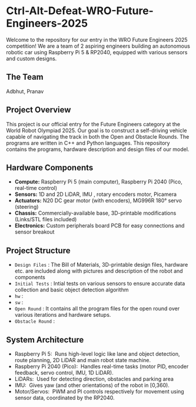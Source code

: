 # Ctrl-Alt-Defeat-WRO-Future-Engineers-2025

Welcome to the repository for our entry in the WRO Future Engineers 2025 competition!
We are a team of 2 aspiring engineers building an autonomous robotic car using Raspberry Pi 5 & RP2040, equipped with various sensors and custom designs.

## The Team
Adbhut, Pranav

## Project Overview
This project is our official entry for the Future Engineers category at the World Robot Olympiad 2025. Our goal is to construct a self-driving vehicle capable of navigating the track in both the Open and Obstacle Rounds. The programs are written in C++ and Python languages. This repository contains the programs, hardware description and design files of our model.

## Hardware Components
- __Compute:__ Raspberry Pi 5 (main computer), Raspberry Pi 2040 (Pico, real-time control)
- __Sensors:__ 1D and 2D LiDAR, IMU , rotary encoders motor, Picamera
- __Actuators:__ N20 DC gear motor (with encoders), MG996R 180° servo (steering)
- __Chassis:__ Commercially-available base, 3D-printable modifications (Links/STL files included)
- __Electronics:__ Custom peripherals board PCB for easy connections and sensor breakout

## Project Structure
- `Design Files` : The Bill of Materials, 3D-printable design files, hardware etc. are included along with pictures and description of the robot and components
- `Initial Tests` : Intial tests on various sensors to ensure accurate data collection and basic object detection algorithm
- `hw` : 
- `sw` : 
- `Open Round` : It contains all the program files for the open round over various iterations and hardware setups.
- `Obstacle Round` : 

## System Architecture 
-	Raspberry Pi 5:  Runs high-level logic like lane and object detection, route planning, 2D LiDAR and main robot state machine.
-	Raspberry Pi 2040 (Pico):  Handles real-time tasks (motor PID, encoder feedback, servo control, IMU, 1D LiDAR).
-	LiDARs:  Used for detecting direction, obstacles and parking area
-	IMU:  Gives yaw (and other orientations) of the robot in [0,360).
-	Motor/Servos:  PWM and PI controls respectively for movement using sensor data, coordinated by the RP2040.
